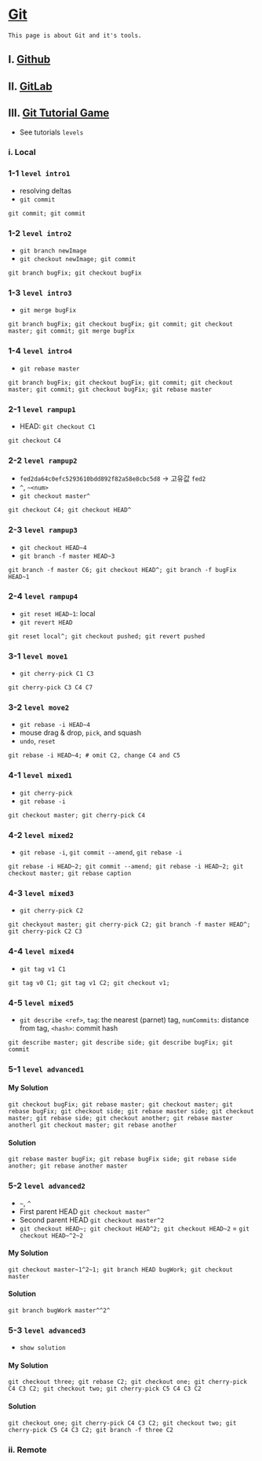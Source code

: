 # [Git](https://git-scm.com/)
```
This page is about Git and it's tools.
```
## I. [Github](https://github.com/)

## II. [GitLab](https://about.gitlab.com/)

## III. [Git Tutorial Game](https://learngitbranching.js.org/)
- See tutorials `levels`

### i. Local
### 1-1 `level intro1`
- resolving deltas
- `git commit`
```
git commit; git commit
```

### 1-2 `level intro2`
- `git branch newImage`
- `git checkout newImage; git commit`
```
git branch bugFix; git checkout bugFix
```

### 1-3 `level intro3`
- `git merge bugFix`
```
git branch bugFix; git checkout bugFix; git commit; git checkout master; git commit; git merge bugFix
```

### 1-4 `level intro4`
- `git rebase master`
```
git branch bugFix; git checkout bugFix; git commit; git checkout master; git commit; git checkout bugFix; git rebase master
```

### 2-1 `level rampup1`
- HEAD: `git checkout C1`
```
git checkout C4
```

### 2-2 `level rampup2`
- `fed2da64c0efc5293610bdd892f82a58e8cbc5d8` -> 고유값 `fed2`
- `^`, `~<num>`
- `git checkout master^`
```
git checkout C4; git checkout HEAD^
```

### 2-3 `level rampup3`
- `git checkout HEAD~4`
- `git branch -f master HEAD~3`
```
git branch -f master C6; git checkout HEAD^; git branch -f bugFix HEAD~1
```

### 2-4 `level rampup4`
- `git reset HEAD~1`: local
- `git revert HEAD`
```
git reset local^; git checkout pushed; git revert pushed
```

### 3-1 `level move1`
- `git cherry-pick C1 C3`
```
git cherry-pick C3 C4 C7
```

### 3-2 `level move2`
- `git rebase -i HEAD~4`
- mouse drag & drop, `pick`, and squash
- `undo`, `reset`
```
git rebase -i HEAD~4; # omit C2, change C4 and C5
```

### 4-1 `level mixed1`
- `git cherry-pick`
- `git rebase -i`
```
git checkout master; git cherry-pick C4
```

### 4-2 `level mixed2`
-  `git rebase -i`, `git commit --amend`, `git rebase -i` 
```
git rebase -i HEAD~2; git commit --amend; git rebase -i HEAD~2; git checkout master; git rebase caption
```

### 4-3 `level mixed3`
- `git cherry-pick C2`
```
git checkyout master; git cherry-pick C2; git branch -f master HEAD^; git cherry-pick C2 C3
```

### 4-4 `level mixed4`
- `git tag v1 C1`
```
git tag v0 C1; git tag v1 C2; git checkout v1; 
```

### 4-5 `level mixed5`
- `git describe <ref>`, `tag`: the nearest (parnet) tag, `numCommits`: distance from tag, `<hash>`: commit hash
```
git describe master; git describe side; git describe bugFix; git commit
```

### 5-1 `level advanced1`
#### My Solution
```
git checkout bugFix; git rebase master; git checkout master; git rebase bugFix; git checkout side; git rebase master side; git checkout master; git rebase side; git checkout another; git rebase master anotherl git checkout master; git rebase another
```
#### Solution
```
git rebase master bugFix; git rebase bugFix side; git rebase side another; git rebase another master
```

### 5-2 `level advanced2`
- `~`, `^`
- First parent HEAD `git checkout master^`
- Second parent HEAD `git checkout master^2`
- `git checkout HEAD~; git checkout HEAD^2; git checkout HEAD~2` = `git checkout HEAD~^2~2`
#### My Solution
```
git checkout master~1^2~1; git branch HEAD bugWork; git checkout master
```
#### Solution
```
git branch bugWork master^^2^
```

### 5-3 `level advanced3`
- `show solution`
#### My Solution
```
git checkout three; git rebase C2; git checkout one; git cherry-pick C4 C3 C2; git checkout two; git cherry-pick C5 C4 C3 C2
```
#### Solution
```
git checkout one; git cherry-pick C4 C3 C2; git checkout two; git cherry-pick C5 C4 C3 C2; git branch -f three C2
```

### ii. Remote
